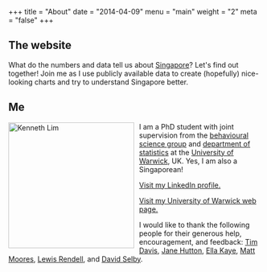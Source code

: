 +++
title = "About"
date = "2014-04-09"
menu = "main"
weight = "2"
meta = "false"
+++
 
## The website
What do the numbers and data tell us about [Singapore](https://en.wikipedia.org/wiki/Singapore)? Let's find out together! Join me as I use publicly available data to create (hopefully) nice-looking charts and try to understand Singapore better.

## Me
<img src="/img/Kenneth_Lim.jpg" alt="Kenneth Lim" style="margin: 0px 10px 0px 0px;float: left;width: 250px;"/>I am a PhD student with joint supervision from the [behavioural science group](https://www.wbs.ac.uk/research/specialisms/teaching-groups/bs/) and [department of statistics](https://www2.warwick.ac.uk/fac/sci/statistics/) at the [University of Warwick](https://warwick.ac.uk/), UK. Yes, I am also a Singaporean!

[Visit my LinkedIn profile.](https://www.linkedin.com/in/kennethtklim)

[Visit my University of Warwick web page.](https://www2.warwick.ac.uk/fac/sci/statistics/staff/research_students/lim/)


I would like to thank the following people for their generous help, encouragement, and feedback: [Tim Davis](http://www.timdavis.co.uk/), [Jane Hutton](https://warwick.ac.uk/fac/sci/statistics/staff/academic-research/hutton/), [Ella Kaye](https://ellakaye.rbind.io/), [Matt Moores](https://mattstats.wordpress.com/about/), [Lewis Rendell](https://warwick.ac.uk/fac/sci/statistics/staff/research_students/rendell/), and [David Selby](http://selbydavid.com/about/). 